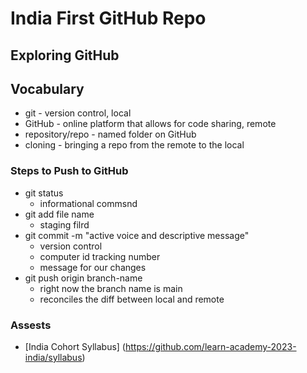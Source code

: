 # India First GitHub Repo

## Exploring GitHub

## Vocabulary
- git - version control, local
- GitHub - online platform that allows for code sharing, remote
- repository/repo - named folder on GitHub
- cloning - bringing a repo from the remote to the local

### Steps to Push to GitHub
- git status
    - informational commsnd
- git add file name 
    - staging filrd
- git commit -m "active voice and descriptive message"
    - version control
    - computer id tracking number
    - message for our changes
- git push origin branch-name
    - right now the branch name is main 
    - reconciles the diff between local and remote 

### Assests
- [India Cohort Syllabus] (https://github.com/learn-academy-2023-india/syllabus)
